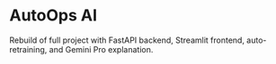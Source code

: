 # AutoOps AI

Rebuild of full project with FastAPI backend, Streamlit frontend, auto-retraining, and Gemini Pro explanation.